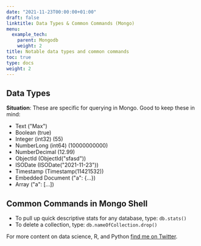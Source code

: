```yaml
---
date: "2021-11-23T00:00:00+01:00"
draft: false
linktitle: Data Types & Common Commands (Mongo)
menu:
  example_tech:
    parent: Mongodb
    weight: 2
title: Notable data types and common commands
toc: true
type: docs
weight: 2
---
```


## Data Types

**Situation**: These are specific for querying in Mongo. Good to keep these in mind:

- Text ("Max")
- Boolean (true)
- Integer (int32) (55)
- NumberLong (int64) (10000000000)
- NumberDecimal (12.99)
- ObjectId  (ObjectId("sfasd"))
- ISODate  (ISODate("2021-11-23"))
- Timestamp (Timestamp(11421532))
- Embedded Document ("a": {...})
- Array             ("a": [...])


## Common Commands in Mongo Shell

- To pull up quick descriptive stats for any database, type:
`db.stats()`
- To delete a collection, type:
`db.nameOfCollection.drop()`


For more content on data science, R, and Python [find me on Twitter](https://twitter.com/paulapivat).